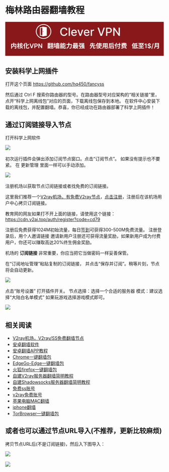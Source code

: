 # 梅林路由器翻墙教程
[![](https://github.com/vpn-wiki/fanqiang/blob/master/vpn-wiki/clever-vpn.png)](https://www.clever-vpn.net)

## 安装科学上网插件
打开这个页面
https://github.com/hq450/fancyss

然后通过 Ctrl F 搜索你路由器的型号。在路由器型号对应架构的“相关链接”里，点开“科学上网离线包”对应的页面，下载离线包保存到本地。
在软件中心安装下载的离线包，并配置翻墙。恭喜，你已经成功在路由器部署了科学上网插件！

## 通过订阅链接导入节点

打开科学上网软件

![](https://v2free.org/docs/SSPanel/Router/meilin1.png)

初次运行插件会弹出添加订阅节点窗口。点击“订阅节点”。 如果没有提示也不要紧。 在 更新管理 里面一样可以手动添加。

![](https://v2free.org/docs/SSPanel/Router/meilin2.png)


注册机场以获取节点订阅链接或者找免费的订阅链接。

这里我们推荐一个[V2ray机场，有免费V2ray节点](https://github.com/vpn-wiki/fanqiang/wiki/V2ray%E6%9C%BA%E5%9C%BA)，[点击注册](https://w1.v2ai.top/auth/register?code=cd79)，注册后在该机场用户中心拷贝订阅链接。

教育网的网友如果打不开上面的链接，请使用这个链接：
https://cdn.v2ai.top/auth/register?code=cd79

注册后免费获得1024M初始流量，每日[签到](https://raw.githubusercontent.com/bannedbook/fanqiang/master/v2ss/images/checkin.jpg)可获得300-500M免费流量。
注册登录后，用个人邀请链接 邀请新用户注册还可获得流量奖励，如果新用户成为付费用户，你还可以赚取高达20%终生佣金奖励。

机场的 **订阅链接** 非常重要，你应当把它当做密码一样妥善保管。

在“订阅地址管理”粘贴复制的订阅链接， 并点击“保存并订阅”。稍等片刻，节点将会自动更新。

![](https://v2free.org/docs/SSPanel/Router/meilin3.png)

点击“账号设置”
打开插件开关。
节点选择：选择一个合适的服务器
模式：建议选择“大陆白名单模式”
如果玩游戏选择游戏模式即可。

![](https://v2free.org/docs/SSPanel/Router/meilin4.png)

## 相关阅读
*   [V2ray机场，V2ray/SS免费翻墙节点](https://github.com/vpn-wiki/fanqiang/wiki/V2ray%E6%9C%BA%E5%9C%BA)
*   [安卓翻墙软件](https://github.com/vpn-wiki/fanqiang/wiki/%E5%AE%89%E5%8D%93%E7%BF%BB%E5%A2%99%E8%BD%AF%E4%BB%B6)
*   [安卓翻墙APP教程](https://github.com/vpn-wiki/fanqiang/tree/master/android)
*   [Chrome一键翻墙包](https://github.com/vpn-wiki/fanqiang/wiki/Chrome%E4%B8%80%E9%94%AE%E7%BF%BB%E5%A2%99%E5%8C%85)
*   [EdgeGo-Edge一键翻墙包](https://github.com/vpn-wiki/fanqiang/tree/master/EdgeGo)
*   [火狐firefox一键翻墙包](https://github.com/vpn-wiki/fanqiang/wiki/%E7%81%AB%E7%8B%90firefox%E4%B8%80%E9%94%AE%E7%BF%BB%E5%A2%99%E5%8C%85)
*   [自建V2ray服务器翻墙简明教程](https://github.com/vpn-wiki/fanqiang/blob/master/v2ss/%E8%87%AA%E5%BB%BAV2ray%E6%9C%8D%E5%8A%A1%E5%99%A8%E7%AE%80%E6%98%8E%E6%95%99%E7%A8%8B.md)
*   [自建Shadowsocks服务器翻墙简明教程](https://github.com/vpn-wiki/fanqiang/blob/master/v2ss/%E8%87%AA%E5%BB%BAShadowsocks%E6%9C%8D%E5%8A%A1%E5%99%A8%E7%AE%80%E6%98%8E%E6%95%99%E7%A8%8B.md)
*   [免费ss账号](https://github.com/vpn-wiki/fanqiang/wiki/%E5%85%8D%E8%B4%B9ss%E8%B4%A6%E5%8F%B7)
*   [v2ray免费账号](https://github.com/vpn-wiki/fanqiang/wiki/v2ray%E5%85%8D%E8%B4%B9%E8%B4%A6%E5%8F%B7)
*   [苹果电脑MAC翻墙](https://github.com/vpn-wiki/fanqiang/wiki/%E8%8B%B9%E6%9E%9C%E7%94%B5%E8%84%91MAC%E7%BF%BB%E5%A2%99)
*   [iphone翻墙](https://github.com/vpn-wiki/fanqiang/wiki/iphone%E7%BF%BB%E5%A2%99)
*   [TorBrowser一键翻墙包](https://github.com/vpn-wiki/fanqiang/wiki/TorBrowser%E4%B8%80%E9%94%AE%E7%BF%BB%E5%A2%99%E5%8C%85)

## 或者也可以通过节点URL导入(不推荐，更新比较麻烦)

拷贝节点URL后(不是订阅链接)，然后入下图导入：

![](https://v2free.org/docs/SSPanel/Router/meilin1.jpg)

![](https://v2free.org/docs/SSPanel/Router/meilin2.jpg)